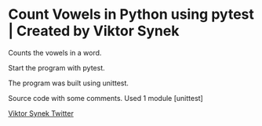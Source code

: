 # Count Vowels in Python using pytest | Created by Viktor Synek
Counts the vowels in a word.

Start the program with pytest.

The program was built using unittest.

Source code with some comments. Used 1 module [unittest] 

[Viktor Synek Twitter](https://www.twitter.com/vAnonyms)
